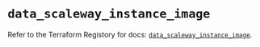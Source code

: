 # `data_scaleway_instance_image`

Refer to the Terraform Registory for docs: [`data_scaleway_instance_image`](https://registry.terraform.io/providers/scaleway/scaleway/2.19.0/docs/data-sources/instance_image).
